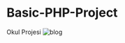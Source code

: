 # Basic-PHP-Project
 Okul Projesi
![blog](https://user-images.githubusercontent.com/83214912/219022151-8a65fab9-8d8e-44e0-80fe-3bd63ccedbfb.gif)
